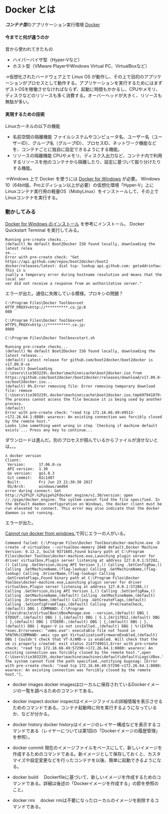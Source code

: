 # Docker とは
***コンテナ型***のアプリケーション実行環境
[Docker](https://www.docker.com/)

#### 今までと何が違うのか
昔から使われてきたもの
- ハイパーバイザ型（Hyper-Vなど）
- ホスト型（VMware PlayerやWindows Virtual PC、VirtualBoxなど）

 →仮想化されたハードウェア上で Linux OS が動作し、その上で目的のアプリケーションがプロセスとして動作する。アプリケーションを実行するためにはまずゲストOSを稼働させなければならず、起動に時間もかかるし、CPUやメモリ、ディスクなどのリソースも多く消費する。オーバーヘッドが大きく、リソースも無駄が多い。

#### 実現するための技術
Linuxカーネルの以下の機能
- 名前空間の隔離機能
ファイルシステムやコンピュータ名、ユーザー名（ユーザーID）、グループ名（グループID）、プロセスID、ネットワーク機能などを、コンテナごとに独自に設定できるようにする機能。
- リソースの隔離機能
CPUやメモリ、ディスク入出力など、コンテナ内で利用するリソースを他のコンテナから隔離したり、設定に基づいて振り分けたりする機能。

 →Windows 上で Docker を使うには [Docker for Windows](https://docs.docker.com/docker-for-windows/) が必要。
 Windows 10（64bit版、Proエディション以上が必要）の仮想化環境「Hyper-V」上にLinuxコンテナ実行用の軽量OS（MobyLinux）をインストールして、その上でLinuxコンテナを実行する。

### 動かしてみる
[Docker for Windows のインストール](http://docs.docker.jp/windows/step_one.html) を参考にインストール。
Docker Quickstart Terminal を実行してみる。
```
Running pre-create checks...
(default) No default Boot2Docker ISO found locally, downloading the latest relea
se...
Error with pre-create check: "Get https://api.github.com/repos/boot2docker/boot2
docker/releases/latest: dial tcp: lookup api.github.com: getaddrinfow: This is u
sually a temporary error during hostname resolution and means that the local ser
ver did not receive a response from an authoritative server."
```

エラーが出た。通信に失敗している模様。プロキシの問題？

```
C:\Program Files\Docker Toolbox>set HTTP_PROXY=http://**********.co.jp:8
080

C:\Program Files\Docker Toolbox>set HTTPS_PROXY=http://**********.co.jp:
8080

C:\Program Files\Docker Toolbox>start.sh
```
```
Running pre-create checks...
(default) No default Boot2Docker ISO found locally, downloading the latest release...
(default) Latest release for github.com/boot2docker/boot2docker is v17.09.0-ce
(default) Downloading C:\Users\tie303229\.docker\machine\cache\boot2docker.iso from https://github.com/boot2docker/boot2docker/releases/download/v17.09.0-ce/boot2docker.iso...
(default) 0%.Error removing file: Error removing temporary download file: remove C:\Users\tie303229\.docker\machine\cache\boot2docker.iso.tmp697941079: The process cannot access the file because it is being used by another process.
(default)
Error with pre-create check: "read tcp 172.16.66.49:49513->172.26.64.1:8080: wsarecv: An existing connection was forcibly closed by the remote host."
Looks like something went wrong in step ´Checking if machine default exists´... Press any key to continue...
```

ダウンロードは進んだ。別のプロセスが掴んでいるからファイルが消せないとは。。。

```
λ docker version
Client:
 Version:      17.06.0-ce
 API version:  1.30
 Go version:   go1.8.3
 Git commit:   02c1d87
 Built:        Fri Jun 23 21:30:30 2017
 OS/Arch:      windows/amd64
error during connect: Get http://%2F%2F.%2Fpipe%2Fdocker_engine/v1.30/version: open //./pipe/docker_engine: The system cannot find the file specified. In the default daemon configuration on Windows, the docker client must be run elevated to connect. This error may also indicate that the docker daemon is not running.
```

エラーが出た。

[Cannot run docker from windows.](https://github.com/docker/toolbox/issues/636)で同じエラーの人がいる。


```
Command failed: C:\Program Files\Docker Toolbox\docker-machine.exe -D create -d virtualbox --virtualbox-memory 2048 default,Docker Machine Version: 0.12.2, build 9371605,Found binary path at C:\Program Files\Docker Toolbox\docker-machine.exe,Launching plugin server for driver virtualbox,Plugin server listening at address 127.0.0.1:57282,() Calling .GetVersion,Using API Version 1,() Calling .SetConfigRaw,() Calling .GetMachineName,(flag-lookup) Calling .GetMachineName,(flag-lookup) Calling .DriverName,(flag-lookup) Calling .GetCreateFlags,Found binary path at C:\Program Files\Docker Toolbox\docker-machine.exe,Launching plugin server for driver virtualbox,Plugin server listening at address 127.0.0.1:57286,() Calling .GetVersion,Using API Version 1,() Calling .SetConfigRaw,() Calling .GetMachineName,(default) Calling .GetMachineName,(default) Calling .DriverName,(default) Calling .GetCreateFlags,(default) Calling .SetConfigFromFlags,(default) Calling .PreCreateCheck,(default) DBG | COMMAND: C:\Program Files\Oracle\VirtualBox\VBoxManage.exe --version,(default) DBG | STDOUT:,(default) DBG | {,(default) DBG | 5.1.24r117012,(default) DBG | },(default) DBG | STDERR:,(default) DBG | {,(default) DBG | },(default) DBG | Hyper-V is not installed.,(default) DBG | %!(EXTRA *exec.Error=exec: "vmms.exe": executable file not found in %PATH%)COMMAND: wmic cpu get VirtualizationFirmwareEnabled,(default) DBG | Couldn't check that VT-X/AMD-v is enabled. Will check that the vm is properly created: exit status 2147749911,Error with pre-create check: "read tcp 172.16.66.49:57290->172.26.64.1:8080: wsarecv: An existing connection was forcibly closed by the remote host.",open C:\Users\tie303229\.docker\machine\machines\default\default\Logs\VBox.log: The system cannot find the path specified.,notifying bugsnag: [Error with pre-create check: "read tcp 172.16.66.49:57290->172.26.64.1:8080: wsarecv: An existing connection was forcibly closed by the remote host."],
```








- docker images
 docker imagesはローカルに保存されているDockerイメージの一覧を調べるためのコマンドである。

- docker inspect
docker inspectはイメージファイルの詳細情報を表示させるためのコマンドである。コンテナ起動時に何を実行するようになっているか、などが分かる。

- docker history
docker historyはイメージのレイヤー構成などを表示するコマンドである（レイヤーについては第1回の「Dockerイメージの履歴管理」を参照）。

- docker commit
現在のイメージファイルをベースにして、新しいイメージを作成するためのコマンドである。新イメージとして保存しておくと、カスタマイズや設定変更などを行ったコンテナを以後、簡単に起動できるようになる。

- docker build
　Dockerfileに基づいて、新しいイメージを作成するためのコマンドである。詳細は後述の「Dockerイメージを作成する」の節を参照のこと。

- docker rmi
　docker rmiは不要になったローカルのイメージを削除するコマンドである。


